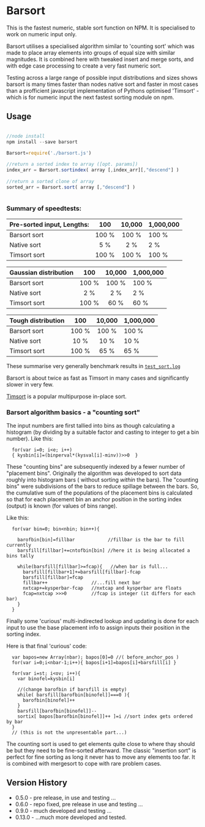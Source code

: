 Barsort
=======

This is the fastest numeric, stable sort function on NPM. It is specialised to work on numeric input only.

Barsort utilises a specialised algorithm similar to 'counting sort' which was made to place array elements into groups of equal size with similar magnitudes. It is combined here with tweaked insert and merge sorts, and with edge case processing to create a very fast numeric sort.

Testing across a large range of possible input distributions and sizes shows barsort is many times faster than nodes native sort and faster in most cases than a profficient javascript implementation of Pythons optimised 'Timsort' - which is for numeric input the next fastest sorting module on npm. 

Usage
-----

```javascript 

//node install
npm install --save barsort

Barsort=require('./barsort.js')
 
//return a sorted index to array ([opt. params])
index_arr = Barsort.sortindex( array [,index_arr][,"descend"] )  
 
//return a sorted clone of array
sorted_arr = Barsort.sort( array [,"descend"] )      
  
```	

### Summary of speedtests:

Pre-sorted input, Lengths: |     100   |    10,000   | 1,000,000
 :-------------- | :-------: | :---------: | :----------
Barsort sort     |    100 %  |    100 %    |    100 %
Native sort      |      5 %  |      2 %    |      2 %
Timsort sort     |    100 %  |    100 %    |    100 %

Gaussian distribution |     100   |    10,000   | 1,000,000
 :-------------- | :-------: | :---------: | :----------
Barsort sort     |    100 %  |    100 %    | 100 %
Native sort      |      2 %  |      2 %    |   2 %
Timsort sort     |    100 %  |     60 %    |  60 %

Tough distribution |     100   |    10,000   | 1,000,000   
:-------------- | :-------: | :---------: | :----------
Barsort sort    |     100 % |    100 %    |    100 %
Native sort     |      10 % |     10 %    |     10 %
Timsort sort    |     100 % |     65 %    |     65 %


These summarise very generally benchmark results in [`test_sort.log`](test_sort.log)
   
Barsort is about twice as fast as Timsort in many cases and significantly slower in very few.

[Timsort](https://github.com/mziccard/node-timsort) is a popular multipurpose in-place sort. 


### Barsort algorithm basics - a "counting sort"

The input numbers are first tallied into bins as though calculating a histogram (by dividing by a suitable factor and casting to integer to get a bin number). Like this:
```
  for(var i=0; i<e; i++) 
  { kysbin[i]=(binperval*(kysval[i]-minv))>>0  } 
```
These "counting bins" are subsequently indexed by a fewer number of "placement bins". Originally the algorithm was developed to sort data roughly into histogram bars ( without sorting *within* the bars). The "counting bins" were subdivisions of the bars to reduce spillage between the bars. So, the cumulative sum of the populations of the placement bins is calculated so that for each placement bin an anchor position in the sorting index (output) is known (for values of bins range).

Like this:
```
  for(var bin=0; bin<nbin; bin++){
    
    barofbin[bin]=fillbar            //fillbar is the bar to fill currently
    barsfill[fillbar]+=cntofbin[bin] //here it is being allocated a bins tally 

    while(barsfill[fillbar]>=fcap){   //when bar is full... 
      barsfill[fillbar+1]+=barsfill[fillbar]-fcap
      barsfill[fillbar]=fcap
      fillbar++                //...fill next bar
      nxtcap+=kysperbar-fcap   //nxtcap and kysperbar are floats
      fcap=nxtcap >>>0         //fcap is integer (it differs for each bar)
    }
  } 
```

Finally some 'curious' multi-indirected lookup and updating is done for each input to use the base placement info to assign inputs their position in the sorting index.

Here is that final 'curious' code: 
```
  var bapos=new Array(nbar); bapos[0]=0 //( before_anchor_pos )
  for(var i=0;i<nbar-1;i++){ bapos[i+1]=bapos[i]+barsfill[i] }

  for(var i=st; i<ov; i++){
    var binofel=kysbin[i] 
    
    //(change barofbin if barsfill is empty)
    while( barsfill[barofbin[binofel]]===0 ){ 
      barofbin[binofel]++ 
    }
    barsfill[barofbin[binofel]]--          
    sortix[ bapos[barofbin[binofel]]++ ]=i //sort index gets ordered by bar
  }
  // (this is not the unpresentable part...)
```

The counting sort is used to get elements quite close to where thay should be but they need to be fine-sorted afterward. The classic "insertion sort" is perfect for fine sorting as long it never has to move any elements too far. It is combined with mergesort to cope with rare problem cases.

Version History
---------------
* 0.5.0 - pre release, in use and testing ...
* 0.6.0 - repo fixed, pre release in use and testing ...
* 0.9.0 - much developed and testing ...
* 0.13.0 - ...much more developed and tested.